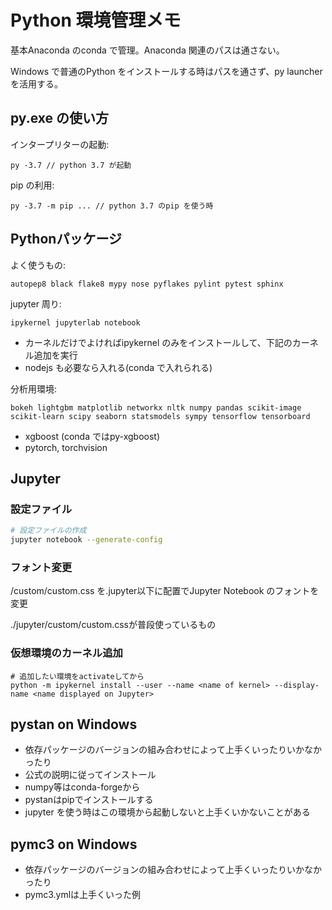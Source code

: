 # Python 環境管理メモ

基本Anaconda のconda で管理。Anaconda 関連のパスは通さない。

Windows で普通のPython をインストールする時はパスを通さず、py launcherを活用する。

## py.exe の使い方

インタープリターの起動:

```
py -3.7 // python 3.7 が起動
```

pip の利用:

```
py -3.7 -m pip ... // python 3.7 のpip を使う時
```

## Pythonパッケージ

よく使うもの:

```
autopep8 black flake8 mypy nose pyflakes pylint pytest sphinx
```

jupyter 周り:

```
ipykernel jupyterlab notebook
```

- カーネルだけでよければipykernel のみをインストールして、下記のカーネル追加を実行
- nodejs も必要なら入れる(conda で入れられる)

分析用環境:

```
bokeh lightgbm matplotlib networkx nltk numpy pandas scikit-image scikit-learn scipy seaborn statsmodels sympy tensorflow tensorboard 
```
- xgboost (conda ではpy-xgboost)
- pytorch, torchvision


## Jupyter

### 設定ファイル

```bash
# 設定ファイルの作成
jupyter notebook --generate-config
```

### フォント変更

/custom/custom.css を.jupyter以下に配置でJupyter Notebook 
のフォントを変更

./jupyter/custom/custom.cssが普段使っているもの


### 仮想環境のカーネル追加

```
# 追加したい環境をactivateしてから
python -m ipykernel install --user --name <name of kernel> --display-name <name displayed on Jupyter>
```

## pystan on Windows

- 依存パッケージのバージョンの組み合わせによって上手くいったりいかなかったり
- 公式の説明に従ってインストール
- numpy等はconda-forgeから
- pystanはpipでインストールする
- jupyter を使う時はこの環境から起動しないと上手くいかないことがある

## pymc3 on Windows

- 依存パッケージのバージョンの組み合わせによって上手くいったりいかなかったり
- pymc3.ymlは上手くいった例
